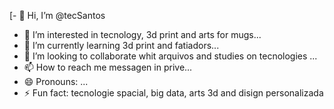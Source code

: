 [- 👋 Hi, I’m @tecSantos
- 👀 I’m interested in tecnology, 3d print and arts for mugs...
- 🌱 I’m currently learning 3d print and fatiadors...
- 💞️ I’m looking to collaborate whit arquivos and studies on tecnologies ...
- 📫 How to reach me messagen in prive...
- 😄 Pronouns: ...
- ⚡ Fun fact: tecnologie spacial, big data, arts 3d and disign personalizada

<!---
tecSantos/tecSantos is a ✨ special ✨ repository because its `README.md` (this file) appears on your GitHub profile.
You can click the Preview link to take a look at your changes.
--->

